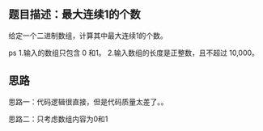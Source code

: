 ## 题目描述：最大连续1的个数
给定一个二进制数组，计算其中最大连续1的个数。

ps
    1.输入的数组只包含 0 和1。
    2.输入数组的长度是正整数，且不超过 10,000。

## 思路
思路一：代码逻辑很直接，但是代码质量太差了。。

思路二：只考虑数组内容为0和1